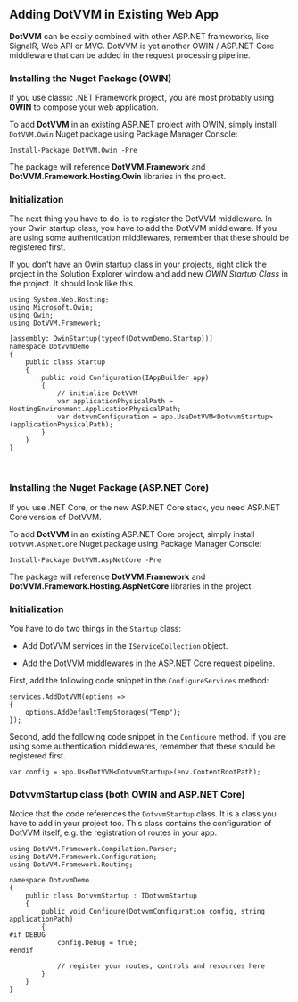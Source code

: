 ## Adding DotVVM in Existing Web App

**DotVVM** can be easily combined with other ASP.NET frameworks, like SignalR, Web API or MVC. 
DotVVM is yet another OWIN / ASP.NET Core middleware that can be added in the request processing pipeline.


### Installing the Nuget Package (OWIN)

If you use classic .NET Framework project, you are most probably using **OWIN** to compose your web application.

To add **DotVVM** in an existing ASP.NET project with OWIN, simply install `DotVVM.Owin` Nuget package using Package Manager Console:

    Install-Package DotVVM.Owin -Pre

The package will reference **DotVVM.Framework** and **DotVVM.Framework.Hosting.Owin** libraries in the project.


### Initialization

The next thing you have to do, is to register the DotVVM middleware. In your Owin startup class, you have to add the 
DotVVM middleware. If you are using some authentication middlewares, remember that these should be registered first.

If you don't have an Owin startup class in your projects, right click the project in the Solution Explorer window and 
add new _OWIN Startup Class_ in the project. It should look like this. 

```CSHARP
using System.Web.Hosting;
using Microsoft.Owin;
using Owin;
using DotVVM.Framework;
    
[assembly: OwinStartup(typeof(DotvvmDemo.Startup))]
namespace DotvvmDemo
{
    public class Startup
    {
        public void Configuration(IAppBuilder app)
        {
            // initialize DotVVM
            var applicationPhysicalPath = HostingEnvironment.ApplicationPhysicalPath;
            var dotvvmConfiguration = app.UseDotVVM<DotvvmStartup>(applicationPhysicalPath);    
        }
    }
}
```

<br />


### Installing the Nuget Package (ASP.NET Core)

If you use .NET Core, or the new ASP.NET Core stack, you need ASP.NET Core version of DotVVM.

To add **DotVVM** in an existing ASP.NET Core project, simply install `DotVVM.AspNetCore` Nuget package using Package Manager Console:

    Install-Package DotVVM.AspNetCore -Pre

The package will reference **DotVVM.Framework** and **DotVVM.Framework.Hosting.AspNetCore** libraries in the project.


### Initialization

You have to do two things in the `Startup` class:

* Add DotVVM services in the `IServiceCollection` object.

* Add the DotVVM middlewares in the ASP.NET Core request pipeline.

First, add the following code snippet in the `ConfigureServices` method:

```CSHARP
services.AddDotVVM(options =>
{
    options.AddDefaultTempStorages("Temp");
});
```

Second, add the following code snippet in the `Configure` method. If you are using some authentication middlewares, remember that these should be registered first.

```CSHARP
var config = app.UseDotVVM<DotvvmStartup>(env.ContentRootPath);
```



### DotvvmStartup class (both OWIN and ASP.NET Core)

Notice that the code references the `DotvvmStartup` class. It is a class you have to add in your project too. 
This class contains the configuration of DotVVM itself, e.g. the registration of routes in your app.

```CSHARP
using DotVVM.Framework.Compilation.Parser;
using DotVVM.Framework.Configuration;
using DotVVM.Framework.Routing;

namespace DotvvmDemo
{
    public class DotvvmStartup : IDotvvmStartup
    {
        public void Configure(DotvvmConfiguration config, string applicationPath)
        {
#if DEBUG
            config.Debug = true;
#endif

            // register your routes, controls and resources here
        }        
    }
}
```
